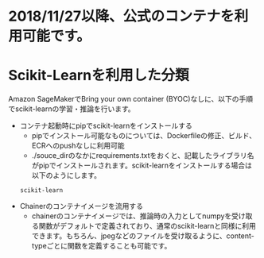 # 2018/11/27以降、公式のコンテナを利用可能です。

# Scikit-Learnを利用した分類
Amazon SageMakerでBring your own container (BYOC)なしに、以下の手順でscikit-learnの学習・推論を行います。
- コンテナ起動時にpipでscikit-learnをインストールする
  - pipでインストール可能なものについては、Dockerfileの修正、ビルド、ECRへのpushなしに利用可能
  - ./souce_dirのなかにrequirements.txtをおくと、記載したライブラリ名がpipでインストールされます。scikit-learnをインストールする場合は以下のようにします。
  ```
  scikit-learn
  ```
- Chainerのコンテナイメージを流用する
  - chainerのコンテナイメージでは、推論時の入力としてnumpyを受け取る関数がデフォルトで定義されており、通常のscikit-learnと同様に利用できます。もちろん、jpegなどのファイルを受け取るように、content-typeごとに関数を定義することも可能です。
